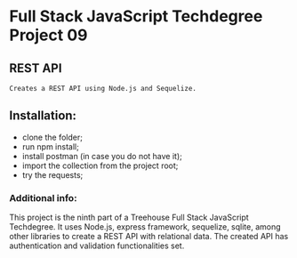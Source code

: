 # Full Stack JavaScript Techdegree Project 09
## REST API
    Creates a REST API using Node.js and Sequelize.

## Installation:
- clone the folder;
- run npm install;
- install postman (in case you do not have it);
- import the collection from the project root;
- try the requests;

### Additional info:
This project is the ninth part of a Treehouse Full Stack JavaScript Techdegree. It uses Node.js, express framework, sequelize, sqlite, among other libraries to create a REST API with relational data. The created API has authentication and validation functionalities set.